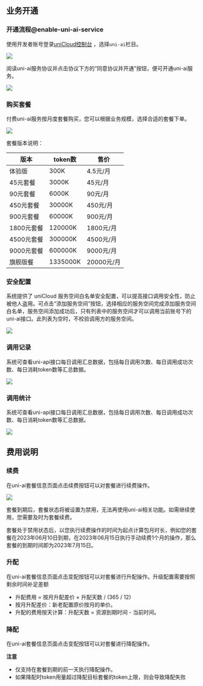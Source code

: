 ## 业务开通

### 开通流程@enable-uni-ai-service

使用开发者账号登录[uniCloud控制台](https://unicloud.dcloud.net.cn/) ，选择`uni-ai`栏目。

![](https://qiniu-web-assets.dcloud.net.cn/unidoc/zh/uni-ai/ai20230613-200227.png)

阅读uni-ai服务协议并点击协议下方的“同意协议并开通”按钮，便可开通uni-ai服务。

![](https://qiniu-web-assets.dcloud.net.cn/unidoc/zh/uni-ai/ai20230614-203932.png)


### 购买套餐
付费uni-ai服务按月度套餐购买，您可以根据业务规模，选择合适的套餐下单。

![](https://qiniu-web-assets.dcloud.net.cn/unidoc/zh/uni-ai/ai20230615-202854.png)

套餐版本说明：

|版本		|token数	|售价		|
|--			|--			|--			|
|体验版		|300K		|4.5元/月	|
|45元套餐	|3000K		|45元/月	|
|90元套餐	|6000K		|90元/月	|
|450元套餐	|30000K		|450元/月	|
|900元套餐	|60000K		|900元/月	|
|1800元套餐	|120000K	|1800元/月	|
|4500元套餐	|300000K	|4500元/月	|
|9000元套餐	|600000K	|9000元/月	|
|旗舰版餐	|1335000K	|20000元/月	|



### 安全配置

系统提供了 uniCloud 服务空间白名单安全配置，可以提高接口调用安全性，防止被他人盗用。可点击“添加服务空间”按钮，选择相应的服务空间完成添加服务空间白名单，服务空间添加成功后，只有列表中的服务空间才可以调用当前账号下的uni-ai接口。此列表为空时，不校验调用方的服务空间。

![](https://qiniu-web-assets.dcloud.net.cn/unidoc/zh/uni-ai/ai20230614-204136.png)

### 调用记录

系统可查看uni-api接口每日调用汇总数据，包括每日调用次数、每日调用成功次数、每日消耗token数等汇总数据。

![](https://qiniu-web-assets.dcloud.net.cn/unidoc/zh/uni-ai/ai20230614-204225.png)


### 调用统计

系统可查看uni-api接口每日调用汇总数据，包括每日调用次数、每日调用成功次数、每日消耗token数等汇总数据。

![](https://qiniu-web-assets.dcloud.net.cn/unidoc/zh/uni-ai/ai20230614-204255.png)


## 费用说明

### 续费

在uni-ai套餐信息页面点击续费按钮可以对套餐进行续费操作。

![](https://qiniu-web-assets.dcloud.net.cn/unidoc/zh/uni-ai/ai20230615-203121.png)

套餐到期后，套餐状态将被设置为禁用，无法再使用uni-ai相关功能。如需继续使用，您需要及时为套餐续费。

套餐处于禁用状态后，以您执行续费操作的时间为起点计算包月时长，例如您的套餐在2023年06月10日到期，在2023年06月15日执行手动续费1个月的操作，那么套餐的到期时间即为2023年7月15日。

### 升配

在uni-ai套餐信息页面点击变配按钮可以对套餐进行升配操作。升级配置需要按照剩余时间补足差额

- 升配费用 = 按月升配差价 × 升配天数 / (365 / 12) 
- 按月升配差价：新老配置原价按月的单价。
- 升配的费用按天计算：升配天数 = 资源到期时间 - 当前时间。


### 降配

在uni-ai套餐信息页面点击变配按钮可以对套餐进行降配操作。


**注意**

- 仅支持在套餐到期的前一天执行降配操作。
- 如果降配时token用量超过降配目标套餐的token上限，则会导致降配失败
